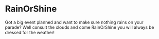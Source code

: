 # RainOrShine
Got a big event planned and want to make sure nothing rains on your parade? Well consult the clouds and come RainOrShine you will always be dressed for the weather!
